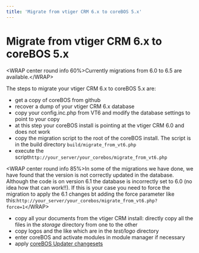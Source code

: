 ```yaml
---
title: 'Migrate from vtiger CRM 6.x to coreBOS 5.x'
---
```


Migrate from vtiger CRM 6.x to coreBOS 5.x
==========================================

&lt;WRAP center round info 60%&gt;Currently migrations from 6.0 to 6.5
are available.&lt;/WRAP&gt;

The steps to migrate your vtiger CRM 6.x to coreBOS 5.x are:

-   get a copy of coreBOS from github
-   recover a dump of your vtiger CRM 6.x database
-   copy your config.inc.php from VT6 and modify the database settings
    to point to your copy
-   at this step your coreBOS install is pointing at the vtiger CRM 6.0
    and does not work
-   copy the migration script to the root of the coreBOS install. The
    script is in the build directory `build/migrate_from_vt6.php`
-   execute the
    script`http://your_server/your_corebos/migrate_from_vt6.php`

&lt;WRAP center round info 85%&gt;In some of the migrations we have
done, we have found that the version is not correctly updated in the
database. Although the code is on version 6.1 the database is
incorrectly set to 6.0 (no idea how that can work!!). If this is your
case you need to force the migration to apply the 6.1 changes bt adding
the force parameter like
this:`http://your_server/your_corebos/migrate_from_vt6.php?force=1`&lt;/WRAP&gt;

-   copy all your documents from the vtiger CRM install: directly copy
    all the files in the *storage* directory from one to the other
-   copy logos and the like which are in the *test/logo* directory
-   enter coreBOS and activate modules in module manager if necessary
-   apply [coreBOS Updater changesets](/en/devel/corebosupdater)
